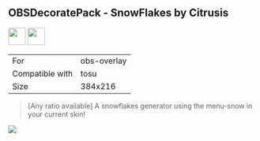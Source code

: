 ## OBSDecoratePack - SnowFlakes by Citrusis

<a href="https://osuck.link/redirect/https://files.osuck.link/tosu/obsdecoratepack - snowflakes by citrusis v1.0.zip" target="_blank"><img height="35" src="https://img.shields.io/badge/Download_PP_Counter-67A564?style=for-the-badge&logo=cloud&logoColor=white" /></a>  <a href="https://github.com/Citrusis" target="_blank"><img height="35" src="https://img.shields.io/badge/github-000000?style=for-the-badge&logo=github&logoColor=white" /></a>  

|||
| ------------- | ------------- |
| For | obs-overlay |
| Compatible with | tosu |
| Size |  384x216 |


> [Any ratio available] A snowflakes generator using the menu-snow in your current skin!

<img src="/.github/gifs/obsdecoratepack - snowflakes by citrusis.gif" /> 
